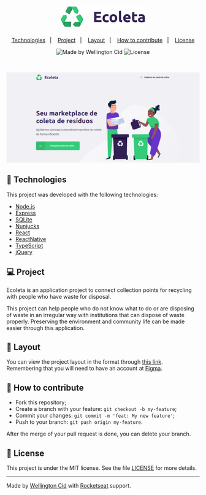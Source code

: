 <h1 align="center">
    <img alt="Ecoleta" title="Ecoleta" src="./public/assets/logo.svg" width="220px" />
</h1>

<p align="center">
  <a href="#rocket-technologies">Technologies</a>&nbsp;&nbsp;&nbsp;|&nbsp;&nbsp;&nbsp;
  <a href="#-project">Project</a>&nbsp;&nbsp;&nbsp;|&nbsp;&nbsp;&nbsp;
  <a href="#-layout">Layout</a>&nbsp;&nbsp;&nbsp;|&nbsp;&nbsp;&nbsp;
  <a href="#-how-to-contribute">How to contribute</a>&nbsp;&nbsp;&nbsp;|&nbsp;&nbsp;&nbsp;
  <a href="#memo-license">License</a>
</p>

<p align="center">
 <img alt="Made by Wellington Cid" src="https://img.shields.io/badge/made%20by-Wellington%20Cid-%23F8952D">

  <img alt="License" src="https://img.shields.io/static/v1?label=license&message=MIT&color=7159c1&labelColor=000000">
</p>

<br>

<p align="center">
    <img alt="Ecoleta" src="./public/assets/ecoleta.png" widht="100%">
</p>

## 🚀 Technologies

This project was developed with the following technologies:

* [Node.js]
* [Express]
* [SQLite]
* [Nunjucks]
* [React]
* [ReactNative]
* [TypeScript]
* [jQuery] 

## 💻 Project

Ecoleta is an application project to connect collection points for recycling with people who have waste for disposal.

This project can help people who do not know what to do or are disposing of waste in an irregular way with institutions that can dispose of waste properly. Preserving the environment and community life can be made easier through this application.

## 🔖 Layout
You can view the project layout in the format through [this link](<https://www.figma.com/file/Byw4X5etg8VCmezueyhzkC/Ecoleta-(Starter)?node-id=136%3A546>). Remembering that you will need to have an account at [Figma]. 

## 🤔 How to contribute

- Fork this repository;
- Create a branch with your feature: `git checkout -b my-feature`;
- Commit your changes: `git commit -m 'feat: My new feature'`;
- Push to your branch: `git push origin my-feature`.

After the merge of your pull request is done, you can delete your branch.

## :memo: License

This project is under the MIT license. See the file [LICENSE](LICENSE) for more details.

----

Made by [Wellington Cid](https://linkedin.com/in/wellingtoncid) with [Rocketseat](https://rocketseat.com.br) support.



   [ecoleta]: <https://github.com/wellingtoncid/Ecoleta>
   [React]: <https://reactjs.org/>
   [ReactNative]: <https://facebook.github.io/react-native/>
   [TypeScript]: <https://www.typescriptlang.org/>
   [Express]:<https://expressjs.com/>
   [Node.js]: <http://nodejs.org>
   [jQuery]: <http://jquery.com>
   [@wellingtoncid]: <http://twitter.com/wellingtoncid>
   [@wellingtoncid/in]: <http://linkedin.com/in/wellingtoncid>
   [SQLite]: <https://www.sqlite.org/index.html>
   [Nunjucks]: <https://mozilla.github.io/nunjucks/>
   [Figma]: <https://figma.com/>